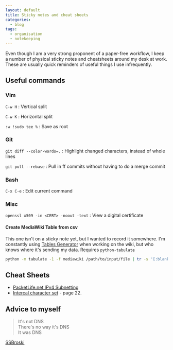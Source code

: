 ```yaml
---
layout: default
title: Sticky notes and cheat sheets
categories:
  - blog
tags:
  - organisation
  - notekeeping
---
```


Even though I am a very strong proponent of a paper-free workflow, I keep a number of physical sticky notes and cheatsheets around my desk at work. These are usually quick reminders of useful things I use infrequently.

## Useful commands
### Vim
`C-w H`
: Vertical split

`C-w K`
: Horizontal split

`:w !sudo tee %`
: Save as root

### Git
`git diff --color-words=.`
: Highlight changed characters, instead of whole lines

`git pull --rebase`
: Pull in ff commits without having to do a merge commit

### Bash
`C-x C-e`
: Edit current command

### Misc
`openssl x509 -in <CERT> -noout -text`
: View a digital certificate

#### Create MediaWiki Table from csv
This one isn't on a sticky note yet, but I wanted to record it somewhere. I'm constantly using [Tables Generator](http://www.tablesgenerator.com/mediawiki_tables) when working on the wiki, but who knows where it's sending my data.
Requires `python-tabulate`
```bash
python -m tabulate -1 -f mediawiki /path/to/input/file | tr -s '[:blank:]' | sed 's/ \([|!]\)/\n\1/g' | sed 's/\([|!]\)\+/\1/g'
```

## Cheat Sheets
* [PacketLife.net IPv4 Subnetting](http://media.packetlife.net/media/library/15/IPv4_Subnetting.pdf)
* [Intercal character set](https://3e8.org/pub/intercal.pdf) - page 22.

## Advice to myself
> It's not DNS  
> There's no way it's DNS  
> It was DNS

[SSBroski](https://www.reddit.com/r/sysadmin/comments/4oj7pv/network_solutions_haiku/d4czk91/)
